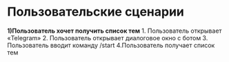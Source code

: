 # Пользовательские сценарии
**1)Пользователь хочет получить список тем**
	1. Пользователь открывает «Telegram»
	2. Пользователь открывает диалоговое окно с ботом
	3. Пользователь вводит команду /start
	4.Пользователь получает список тем
